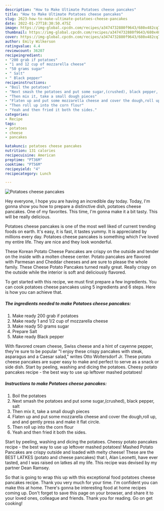 ```yaml
---
description: "How to Make Ultimate Potatoes cheese pancakes"
title: "How to Make Ultimate Potatoes cheese pancakes"
slug: 2623-how-to-make-ultimate-potatoes-cheese-pancakes
date: 2022-01-27T18:30:50.475Z
image: https://img-global.cpcdn.com/recipes/a3474732880f9643/680x482cq70/potatoes-cheese-pancakes-recipe-main-photo.jpg
thumbnail: https://img-global.cpcdn.com/recipes/a3474732880f9643/680x482cq70/potatoes-cheese-pancakes-recipe-main-photo.jpg
cover: https://img-global.cpcdn.com/recipes/a3474732880f9643/680x482cq70/potatoes-cheese-pancakes-recipe-main-photo.jpg
author: Emily Wilkerson
ratingvalue: 4.4
reviewcount: 36207
recipeingredient:
- "200 grab if potatoes"
- "1 and 12 cup of mozzarella cheese"
- "50 grams sugar"
- " Salt"
- " Black pepper"
recipeinstructions:
- "Boil the potatoes"
- "Next smash the potatoes and put some sugar,(crushed), black pepper, salt"
- "Then mix it, take a small dough pieces"
- "Flaten up and put some mozzarella cheese and cover the dough,roll up, and and gently press and make it flat circle."
- "Then roll up into the corn flour"
- "Yeah and then fried it both the sides."
categories:
- Recipe
tags:
- potatoes
- cheese
- pancakes

katakunci: potatoes cheese pancakes 
nutrition: 131 calories
recipecuisine: American
preptime: "PT36M"
cooktime: "PT56M"
recipeyield: "4"
recipecategory: Lunch

---
```



![Potatoes cheese pancakes](https://img-global.cpcdn.com/recipes/a3474732880f9643/680x482cq70/potatoes-cheese-pancakes-recipe-main-photo.jpg)

Hey everyone, I hope you are having an incredible day today. Today, I'm gonna show you how to prepare a distinctive dish, potatoes cheese pancakes. One of my favorites. This time, I'm gonna make it a bit tasty. This will be really delicious.

Potatoes cheese pancakes is one of the most well liked of current trending foods on earth. It's easy, it is fast, it tastes yummy. It is appreciated by millions every day. Potatoes cheese pancakes is something which I've loved my entire life. They are nice and they look wonderful.

These Korean Potato Cheese Pancakes are crispy on the outside and tender on the inside with a molten cheese center. Potato pancakes are flavored with Parmesan and Cheddar cheeses and are sure to please the whole family. These Cheese Potato Pancakes turned really great. Really crispy on the outside while the interior is soft and deliciously flavored.


To get started with this recipe, we must first prepare a few ingredients. You can cook potatoes cheese pancakes using 5 ingredients and 6 steps. Here is how you can achieve that.

<!--inarticleads1-->

##### The ingredients needed to make Potatoes cheese pancakes:

1. Make ready 200 grab if potatoes
1. Make ready 1 and 1/2 cup of mozzarella cheese
1. Make ready 50 grams sugar
1. Prepare  Salt
1. Make ready  Black pepper


With flavored cream cheese, Swiss cheese and a hint of cayenne pepper, they&#39;re sure to be popular &#34;I enjoy these crispy pancakes with steak, asparagus and a Caesar salad,&#34; writes Otto Woltersdorf Jr. These potato cheese pancakes are super easy to make and perfect to serve as a snack or side dish. Start by peeling, washing and dicing the potatoes. Cheesy potato pancakes recipe - the best way to use up leftover mashed potatoes! 

<!--inarticleads2-->

##### Instructions to make Potatoes cheese pancakes:

1. Boil the potatoes
1. Next smash the potatoes and put some sugar,(crushed), black pepper, salt
1. Then mix it, take a small dough pieces
1. Flaten up and put some mozzarella cheese and cover the dough,roll up, and and gently press and make it flat circle.
1. Then roll up into the corn flour
1. Yeah and then fried it both the sides.


Start by peeling, washing and dicing the potatoes. Cheesy potato pancakes recipe - the best way to use up leftover mashed potatoes! Mashed Potato Pancakes are crispy outside and loaded with melty cheese! These are the BEST LATKES (potato and cheese pancakes) that I, Alan Leonetti, have ever tasted, and I was raised on latkes all my life. This recipe was devised by my partner Dean Ramsey. 

So that is going to wrap this up with this exceptional food potatoes cheese pancakes recipe. Thank you very much for your time. I'm confident you can make this at home. There's gonna be interesting food at home recipes coming up. Don't forget to save this page on your browser, and share it to your loved ones, colleague and friends. Thank you for reading. Go on get cooking!
